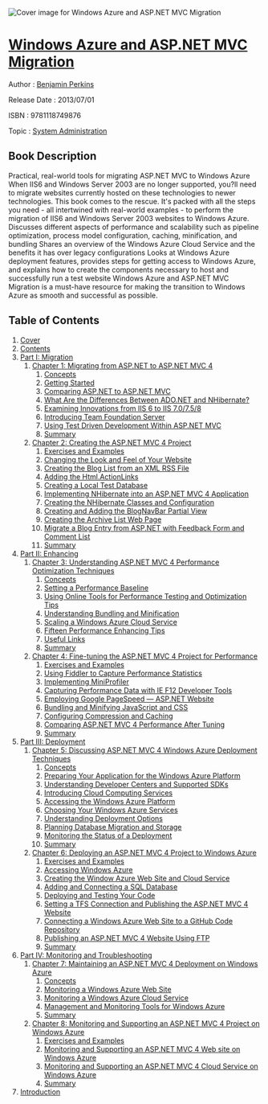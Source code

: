 ![Cover image for Windows Azure and ASP.NET MVC Migration](https://imgdetail.ebookreading.net/cover/cover/system_admin/EB9781118749876.jpg)

[Windows Azure and ASP.NET MVC Migration](https://ebookreading.net/view/book/Windows+Azure+and+ASP.NET+MVC+Migration-EB9781118749876_1.html "Windows Azure and ASP.NET MVC Migration")
====================================================================================================================

Author : [Benjamin Perkins](https://ebookreading.net/search/author/Benjamin+Perkins)

Release Date : 2013/07/01

ISBN : 9781118749876

Topic : [System Administration](https://ebookreading.net/search/category/system-administration)

Book Description
-----------------

Practical, real-world tools for migrating ASP.NET MVC to Windows Azure
When IIS6 and Windows Server 2003 are no longer supported, you?ll need to migrate websites currently hosted on these technologies to newer technologies. This book comes to the rescue. It's packed with all the steps you need - all intertwined with real-world examples - to perform the migration of IIS6 and Windows Server 2003 websites to Windows Azure.
Discusses different aspects of performance and scalability such as pipeline optimization, process model configuration, caching, minification, and bundling
Shares an overview of the Windows Azure Cloud Service and the benefits it has over legacy configurations
Looks at Windows Azure deployment features, provides steps for getting access to Windows Azure, and explains how to create the components necessary to host and successfully run a test website
Windows Azure and ASP.NET MVC Migration is a must-have resource for making the transition to Windows Azure as smooth and successful as possible.
              
Table of Contents
-----------------

1. [Cover](https://ebookreading.net/view/book/Windows+Azure+and+ASP.NET+MVC+Migration-EB9781118749876_1.html)
1. [Contents](https://ebookreading.net/view/book/Windows+Azure+and+ASP.NET+MVC+Migration-EB9781118749876_2.html)
1. [Part I: Migration](https://ebookreading.net/view/book/Windows+Azure+and+ASP.NET+MVC+Migration-EB9781118749876_3.html)
    1. [Chapter 1: Migrating from ASP.NET to ASP.NET MVC 4](https://ebookreading.net/view/book/Windows+Azure+and+ASP.NET+MVC+Migration-EB9781118749876_4.html)
        1. [Concepts](https://ebookreading.net/view/book/Windows+Azure+and+ASP.NET+MVC+Migration-EB9781118749876_4.html#sec1)
        1. [Getting Started](https://ebookreading.net/view/book/Windows+Azure+and+ASP.NET+MVC+Migration-EB9781118749876_4.html#sec2)
        1. [Comparing ASP.NET to ASP.NET MVC](https://ebookreading.net/view/book/Windows+Azure+and+ASP.NET+MVC+Migration-EB9781118749876_4.html#sec3)
        1. [What Are the Differences Between ADO.NET and NHibernate?](https://ebookreading.net/view/book/Windows+Azure+and+ASP.NET+MVC+Migration-EB9781118749876_4.html#sec4)
        1. [Examining Innovations from IIS 6 to IIS 7.0/7.5/8](https://ebookreading.net/view/book/Windows+Azure+and+ASP.NET+MVC+Migration-EB9781118749876_4.html#sec5)
        1. [Introducing Team Foundation Server](https://ebookreading.net/view/book/Windows+Azure+and+ASP.NET+MVC+Migration-EB9781118749876_4.html#sec6)
        1. [Using Test Driven Development Within ASP.NET MVC](https://ebookreading.net/view/book/Windows+Azure+and+ASP.NET+MVC+Migration-EB9781118749876_4.html#sec7)
        1. [Summary](https://ebookreading.net/view/book/Windows+Azure+and+ASP.NET+MVC+Migration-EB9781118749876_4.html#sec8)
    1. [Chapter 2: Creating the ASP.NET MVC 4 Project](https://ebookreading.net/view/book/Windows+Azure+and+ASP.NET+MVC+Migration-EB9781118749876_5.html)
        1. [Exercises and Examples](https://ebookreading.net/view/book/Windows+Azure+and+ASP.NET+MVC+Migration-EB9781118749876_5.html#sec9)
        1. [Changing the Look and Feel of Your Website](https://ebookreading.net/view/book/Windows+Azure+and+ASP.NET+MVC+Migration-EB9781118749876_5.html#sec10)
        1. [Creating the Blog List from an XML RSS File](https://ebookreading.net/view/book/Windows+Azure+and+ASP.NET+MVC+Migration-EB9781118749876_5.html#sec11)
        1. [Adding the Html.ActionLinks](https://ebookreading.net/view/book/Windows+Azure+and+ASP.NET+MVC+Migration-EB9781118749876_5.html#sec12)
        1. [Creating a Local Test Database](https://ebookreading.net/view/book/Windows+Azure+and+ASP.NET+MVC+Migration-EB9781118749876_5.html#sec13)
        1. [Implementing NHibernate into an ASP.NET MVC 4 Application](https://ebookreading.net/view/book/Windows+Azure+and+ASP.NET+MVC+Migration-EB9781118749876_5.html#sec14)
        1. [Creating the NHibernate Classes and Configuration](https://ebookreading.net/view/book/Windows+Azure+and+ASP.NET+MVC+Migration-EB9781118749876_5.html#sec15)
        1. [Creating and Adding the BlogNavBar Partial View](https://ebookreading.net/view/book/Windows+Azure+and+ASP.NET+MVC+Migration-EB9781118749876_5.html#sec16)
        1. [Creating the Archive List Web Page](https://ebookreading.net/view/book/Windows+Azure+and+ASP.NET+MVC+Migration-EB9781118749876_5.html#sec17)
        1. [Migrate a Blog Entry from ASP.NET with Feedback Form and Comment List](https://ebookreading.net/view/book/Windows+Azure+and+ASP.NET+MVC+Migration-EB9781118749876_5.html#sec18)
        1. [Summary](https://ebookreading.net/view/book/Windows+Azure+and+ASP.NET+MVC+Migration-EB9781118749876_5.html#sec19)
1. [Part II: Enhancing](https://ebookreading.net/view/book/Windows+Azure+and+ASP.NET+MVC+Migration-EB9781118749876_6.html)
    1. [Chapter 3: Understanding ASP.NET MVC 4 Performance Optimization Techniques](https://ebookreading.net/view/book/Windows+Azure+and+ASP.NET+MVC+Migration-EB9781118749876_7.html)
        1. [Concepts](https://ebookreading.net/view/book/Windows+Azure+and+ASP.NET+MVC+Migration-EB9781118749876_7.html#sec20)
        1. [Setting a Performance Baseline](https://ebookreading.net/view/book/Windows+Azure+and+ASP.NET+MVC+Migration-EB9781118749876_7.html#sec21)
        1. [Using Online Tools for Performance Testing and Optimization Tips](https://ebookreading.net/view/book/Windows+Azure+and+ASP.NET+MVC+Migration-EB9781118749876_7.html#sec22)
        1. [Understanding Bundling and Minification](https://ebookreading.net/view/book/Windows+Azure+and+ASP.NET+MVC+Migration-EB9781118749876_7.html#sec23)
        1. [Scaling a Windows Azure Cloud Service](https://ebookreading.net/view/book/Windows+Azure+and+ASP.NET+MVC+Migration-EB9781118749876_7.html#sec24)
        1. [Fifteen Performance Enhancing Tips](https://ebookreading.net/view/book/Windows+Azure+and+ASP.NET+MVC+Migration-EB9781118749876_7.html#sec25)
        1. [Useful Links](https://ebookreading.net/view/book/Windows+Azure+and+ASP.NET+MVC+Migration-EB9781118749876_7.html#sec26)
        1. [Summary](https://ebookreading.net/view/book/Windows+Azure+and+ASP.NET+MVC+Migration-EB9781118749876_7.html#sec27)
    1. [Chapter 4: Fine-tuning the ASP.NET MVC 4 Project for Performance](https://ebookreading.net/view/book/Windows+Azure+and+ASP.NET+MVC+Migration-EB9781118749876_8.html)
        1. [Exercises and Examples](https://ebookreading.net/view/book/Windows+Azure+and+ASP.NET+MVC+Migration-EB9781118749876_8.html#sec28)
        1. [Using Fiddler to Capture Performance Statistics](https://ebookreading.net/view/book/Windows+Azure+and+ASP.NET+MVC+Migration-EB9781118749876_8.html#sec29)
        1. [Implementing MiniProfiler](https://ebookreading.net/view/book/Windows+Azure+and+ASP.NET+MVC+Migration-EB9781118749876_8.html#sec30)
        1. [Capturing Performance Data with IE F12 Developer Tools](https://ebookreading.net/view/book/Windows+Azure+and+ASP.NET+MVC+Migration-EB9781118749876_8.html#sec31)
        1. [Employing Google PageSpeed — ASP.NET Website](https://ebookreading.net/view/book/Windows+Azure+and+ASP.NET+MVC+Migration-EB9781118749876_8.html#sec32)
        1. [Bundling and Minifying JavaScript and CSS](https://ebookreading.net/view/book/Windows+Azure+and+ASP.NET+MVC+Migration-EB9781118749876_8.html#sec33)
        1. [Configuring Compression and Caching](https://ebookreading.net/view/book/Windows+Azure+and+ASP.NET+MVC+Migration-EB9781118749876_8.html#sec34)
        1. [Comparing ASP.NET MVC 4 Performance After Tuning](https://ebookreading.net/view/book/Windows+Azure+and+ASP.NET+MVC+Migration-EB9781118749876_8.html#sec35)
        1. [Summary](https://ebookreading.net/view/book/Windows+Azure+and+ASP.NET+MVC+Migration-EB9781118749876_8.html#sec36)
1. [Part III: Deployment](https://ebookreading.net/view/book/Windows+Azure+and+ASP.NET+MVC+Migration-EB9781118749876_9.html)
    1. [Chapter 5: Discussing ASP.NET MVC 4 Windows Azure Deployment Techniques](https://ebookreading.net/view/book/Windows+Azure+and+ASP.NET+MVC+Migration-EB9781118749876_10.html)
        1. [Concepts](https://ebookreading.net/view/book/Windows+Azure+and+ASP.NET+MVC+Migration-EB9781118749876_10.html#sec37)
        1. [Preparing Your Application for the Windows Azure Platform](https://ebookreading.net/view/book/Windows+Azure+and+ASP.NET+MVC+Migration-EB9781118749876_10.html#sec38)
        1. [Understanding Developer Centers and Supported SDKs](https://ebookreading.net/view/book/Windows+Azure+and+ASP.NET+MVC+Migration-EB9781118749876_10.html#sec39)
        1. [Introducing Cloud Computing Services](https://ebookreading.net/view/book/Windows+Azure+and+ASP.NET+MVC+Migration-EB9781118749876_10.html#sec40)
        1. [Accessing the Windows Azure Platform](https://ebookreading.net/view/book/Windows+Azure+and+ASP.NET+MVC+Migration-EB9781118749876_10.html#sec41)
        1. [Choosing Your Windows Azure Services](https://ebookreading.net/view/book/Windows+Azure+and+ASP.NET+MVC+Migration-EB9781118749876_10.html#sec42)
        1. [Understanding Deployment Options](https://ebookreading.net/view/book/Windows+Azure+and+ASP.NET+MVC+Migration-EB9781118749876_10.html#sec43)
        1. [Planning Database Migration and Storage](https://ebookreading.net/view/book/Windows+Azure+and+ASP.NET+MVC+Migration-EB9781118749876_10.html#sec44)
        1. [Monitoring the Status of a Deployment](https://ebookreading.net/view/book/Windows+Azure+and+ASP.NET+MVC+Migration-EB9781118749876_10.html#sec45)
        1. [Summary](https://ebookreading.net/view/book/Windows+Azure+and+ASP.NET+MVC+Migration-EB9781118749876_10.html#sec46)
    1. [Chapter 6: Deploying an ASP.NET MVC 4 Project to Windows Azure](https://ebookreading.net/view/book/Windows+Azure+and+ASP.NET+MVC+Migration-EB9781118749876_11.html)
        1. [Exercises and Examples](https://ebookreading.net/view/book/Windows+Azure+and+ASP.NET+MVC+Migration-EB9781118749876_11.html#sec47)
        1. [Accessing Windows Azure](https://ebookreading.net/view/book/Windows+Azure+and+ASP.NET+MVC+Migration-EB9781118749876_11.html#sec48)
        1. [Creating the Window Azure Web Site and Cloud Service](https://ebookreading.net/view/book/Windows+Azure+and+ASP.NET+MVC+Migration-EB9781118749876_11.html#sec49)
        1. [Adding and Connecting a SQL Database](https://ebookreading.net/view/book/Windows+Azure+and+ASP.NET+MVC+Migration-EB9781118749876_11.html#sec50)
        1. [Deploying and Testing Your Code](https://ebookreading.net/view/book/Windows+Azure+and+ASP.NET+MVC+Migration-EB9781118749876_11.html#sec51)
        1. [Setting a TFS Connection and Publishing the ASP.NET MVC 4 Website](https://ebookreading.net/view/book/Windows+Azure+and+ASP.NET+MVC+Migration-EB9781118749876_11.html#sec52)
        1. [Connecting a Windows Azure Web Site to a GitHub Code Repository](https://ebookreading.net/view/book/Windows+Azure+and+ASP.NET+MVC+Migration-EB9781118749876_11.html#sec53)
        1. [Publishing an ASP.NET MVC 4 Website Using FTP](https://ebookreading.net/view/book/Windows+Azure+and+ASP.NET+MVC+Migration-EB9781118749876_11.html#sec54)
        1. [Summary](https://ebookreading.net/view/book/Windows+Azure+and+ASP.NET+MVC+Migration-EB9781118749876_11.html#sec55)
1. [Part IV: Monitoring and Troubleshooting](https://ebookreading.net/view/book/Windows+Azure+and+ASP.NET+MVC+Migration-EB9781118749876_12.html)
    1. [Chapter 7: Maintaining an ASP.NET MVC 4 Deployment on Windows Azure](https://ebookreading.net/view/book/Windows+Azure+and+ASP.NET+MVC+Migration-EB9781118749876_13.html)
        1. [Concepts](https://ebookreading.net/view/book/Windows+Azure+and+ASP.NET+MVC+Migration-EB9781118749876_13.html#sec56)
        1. [Monitoring a Windows Azure Web Site](https://ebookreading.net/view/book/Windows+Azure+and+ASP.NET+MVC+Migration-EB9781118749876_13.html#sec57)
        1. [Monitoring a Windows Azure Cloud Service](https://ebookreading.net/view/book/Windows+Azure+and+ASP.NET+MVC+Migration-EB9781118749876_13.html#sec58)
        1. [Management and Monitoring Tools for Windows Azure](https://ebookreading.net/view/book/Windows+Azure+and+ASP.NET+MVC+Migration-EB9781118749876_13.html#sec59)
        1. [Summary](https://ebookreading.net/view/book/Windows+Azure+and+ASP.NET+MVC+Migration-EB9781118749876_13.html#sec60)
    1. [Chapter 8: Monitoring and Supporting an ASP.NET MVC 4 Project on Windows Azure](https://ebookreading.net/view/book/Windows+Azure+and+ASP.NET+MVC+Migration-EB9781118749876_14.html)
        1. [Exercises and Examples](https://ebookreading.net/view/book/Windows+Azure+and+ASP.NET+MVC+Migration-EB9781118749876_14.html#sec61)
        1. [Monitoring and Supporting an ASP.NET MVC 4 Web site on Windows Azure](https://ebookreading.net/view/book/Windows+Azure+and+ASP.NET+MVC+Migration-EB9781118749876_14.html#sec62)
        1. [Monitoring and Supporting an ASP.NET MVC 4 Cloud Service on Windows Azure](https://ebookreading.net/view/book/Windows+Azure+and+ASP.NET+MVC+Migration-EB9781118749876_14.html#sec63)
        1. [Summary](https://ebookreading.net/view/book/Windows+Azure+and+ASP.NET+MVC+Migration-EB9781118749876_14.html#sec64)
1. [Introduction](https://ebookreading.net/view/book/Windows+Azure+and+ASP.NET+MVC+Migration-EB9781118749876_21.html)
